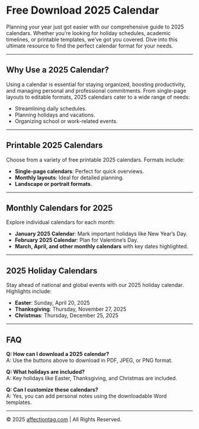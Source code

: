 # Free Download 2025 Calendar

Planning your year just got easier with our comprehensive guide to 2025 calendars. Whether you’re looking for holiday schedules, academic timelines, or printable templates, we’ve got you covered. Dive into this ultimate resource to find the perfect calendar format for your needs.

---

## Why Use a 2025 Calendar?

Using a calendar is essential for staying organized, boosting productivity, and managing personal and professional commitments. From single-page layouts to editable formats, 2025 calendars cater to a wide range of needs:

- Streamlining daily schedules.
- Planning holidays and vacations.
- Organizing school or work-related events.

---

## Printable 2025 Calendars

Choose from a variety of free printable 2025 calendars. Formats include:

- **Single-page calendars**: Perfect for quick overviews.
- **Monthly layouts**: Ideal for detailed planning.
- **Landscape or portrait formats**.

---

## Monthly Calendars for 2025

Explore individual calendars for each month:

- **January 2025 Calendar**: Mark important holidays like New Year’s Day.
- **February 2025 Calendar**: Plan for Valentine’s Day.
- **March, April, and other monthly calendars** with key dates highlighted.

---

## 2025 Holiday Calendars

Stay ahead of national and global events with our 2025 holiday calendar. Highlights include:

- **Easter**: Sunday, April 20, 2025
- **Thanksgiving**: Thursday, November 27, 2025
- **Christmas**: Thursday, December 25, 2025

---

## FAQ

**Q: How can I download a 2025 calendar?**  
A: Use the buttons above to download in PDF, JPEG, or PNG format.

**Q: What holidays are included?**  
A: Key holidays like Easter, Thanksgiving, and Christmas are included.

**Q: Can I customize these calendars?**  
A: Yes, you can add personal notes using the downloadable Word templates.

---

© 2025 [affectiontag.com](https://affectiontag.com) | All Rights Reserved.
